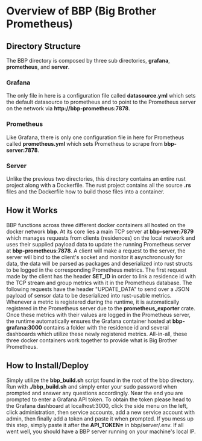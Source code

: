 # Overview of BBP (Big Brother Prometheus) 

## Directory Structure
The BBP directory is composed by three sub directories, **grafana**, **prometheus**, and **server**.

### Grafana
The only file in here is a configuration file called **datasource.yml** which sets the default datasource to prometheus and to point to the Prometheus server on the network via **http://bbp-prometheus:7878**.

### Prometheus
Like Grafana, there is only one configuration file in here for Prometheus called **prometheus.yml** which sets Prometheus to scrape from **bbp-server:7878**.

### Server
Unlike the previous two directories, this directory contains an entire rust project along with a Dockerfile. The rust project contains all the source **.rs** files and the Dockerfile how to build those files into a container.

## How it Works
BBP functions across three different docker containers all hosted on the docker network **bbp**. At its core lies a main TCP server at **bbp-server:7879** which manages requests from clients (residences) on the local network and uses their supplied payload data to update the running Prometheus server at **bbp-prometheus:7878**. A client will make a request to the server, the server will bind to the client's socket and monitor it asynchronously for data, the data will be parsed as packages and deserialized into rust structs to be logged in the corresponding Prometheus metrics. The first request made by the client has the header **SET_ID** in order to link a residence id with the TCP stream and group metrics with it in the Prometheus database. The following requests have the header "UPDATE_DATA" to send over a JSON payload of sensor data to be deserialized into rust-usable metrics. Whenever a metric is registered during the runtime, it is automatically registered in the Prometheus server due to the **prometheus_exporter** crate. Once these metrics with their values are logged in the Prometheus server, the runtime automatically ensures the Grafana container hosted at **bbp-grafana:3000** contains a folder with the residence id and several dashboards which utilize these newly registered metrics. All-in-all, these three docker containers work together to provide what is Big Brother Prometheus.

## How to Install/Deploy
Simply utilize the **bbp_build.sh** script found in the root of the bbp directory. Run with **./bbp_build.sh** and simply enter your sudo password when prompted and answer any questions accordingly. Near the end you are prompted to enter a Grafana API token. To obtain the token please head to the Grafana dashboard at localhost:3000, click the side menu on the left, click administration, then service accounts, add a new service account with admin, then finally add a token and paste it when prompted. If you mess up this step, simply paste it after the **API_TOKEN=** in bbp/server/.env. If all went well, you should have a BBP server running on your machine's local IP.
